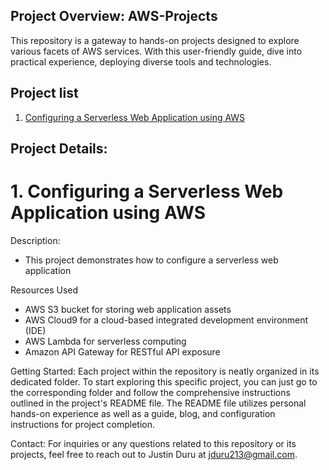 ## Project Overview: AWS-Projects
This repository is a gateway to hands-on projects designed to explore various facets of AWS services. With this user-friendly guide, dive into practical experience, deploying diverse tools and technologies.

## Project list 
 1. [Configuring a Serverless Web Application using AWS](https://github.com/jduru213/AWS-Projects/tree/main/01_Configure_Serverless_Web_Application)

## Project Details:
# 1. Configuring a Serverless Web Application using AWS 
Description:
- This project demonstrates how to configure a serverless web application

 Resources Used  
- AWS S3 bucket for storing web application assets
- AWS Cloud9 for a cloud-based integrated development environment (IDE)
- AWS Lambda for serverless computing
- Amazon API Gateway for RESTful API exposure

Getting Started:
Each project within the repository is neatly organized in its dedicated folder. To start exploring this specific project, you can just go to the corresponding folder and follow the comprehensive instructions outlined in the project's README file. The README file utilizes personal hands-on experience as well as a guide, blog, and configuration instructions for project completion.

Contact:
For inquiries or any questions related to this repository or its projects, feel free to reach out to Justin Duru at jduru213@gmail.com.


